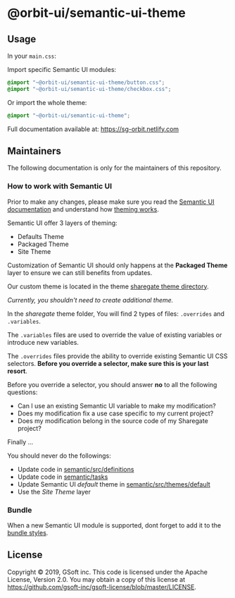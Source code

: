 # @orbit-ui/semantic-ui-theme

## Usage

In your `main.css`:

Import specific Semantic UI modules:

```css
@import "~@orbit-ui/semantic-ui-theme/button.css";
@import "~@orbit-ui/semantic-ui-theme/checkbox.css";
```

Or import the whole theme:

```css
@import "~@orbit-ui/semantic-ui-theme";
```

Full documentation available at: https://sg-orbit.netlify.com

## Maintainers

The following documentation is only for the maintainers of this repository.

### How to work with Semantic UI 

Prior to make any changes, please make sure you read the [Semantic UI documentation](https://semantic-ui.com/) and understand how [theming works](https://semantic-ui.com/usage/theming.html).

Semantic UI offer 3 layers of theming:
- Defaults Theme
- Packaged Theme
- Site Theme

Customization of Semantic UI should only happens at the **Packaged Theme** layer to ensure we can still benefits from updates.

Our custom theme is located in the theme [sharegate theme directory](/semantic/src/themes/sharegate).

_Currently, you shouldn't need to create additional theme._

In the *sharegate* theme folder, You will find 2 types of files: `.overrides` and `.variables`.

The `.variables` files are used to override the value of existing variables or introduce new variables.

The `.overrides` files provide the ability to override existing Semantic UI CSS selectors. **Before you override a selector, make sure this is your last resort**.

Before you override a selector, you should answer **no** to all the following questions:
- Can I use an existing Semantic UI variable to make my modification?
- Does my modification fix a use case specific to my current project? 
- Does my modification belong in the source code of my Sharegate project?

Finally ...

You should never do the followings:
- Update code in [semantic/src/definitions](/semantic/src/definitions)
- Update code in [semantic/tasks](/semantic/tasks)
- Update Semantic UI *default* theme in [semantic/src/themes/default](/semantic/src/themes/default)
- Use the *Site Theme* layer

### Bundle

When a new Semantic UI module is supported, dont forget to add it to the [bundle styles](../bundles/react/src/core.css).

## License

Copyright © 2019, GSoft inc. This code is licensed under the Apache License, Version 2.0. You may obtain a copy of this license at https://github.com/gsoft-inc/gsoft-license/blob/master/LICENSE.
